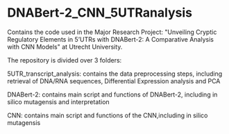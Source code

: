 # DNABert-2_CNN_5UTRanalysis

Contains the code used in the Major Research Project: "Unveiling Cryptic Regulatory Elements in 5’UTRs with DNABert-2: A Comparative Analysis with CNN Models" at Utrecht University. 

The repository is divided over 3 folders: 

5UTR_transcript_analysis: contains the data preprocessing steps, including retrieval of DNA/RNA sequences, Differential Expression analysis and PCA

DNABert-2: contains main script and functions of DNABert-2, including in silico mutagensis and interpretation

CNN: contains main script and functions of the CNN,including in silico mutagensis


